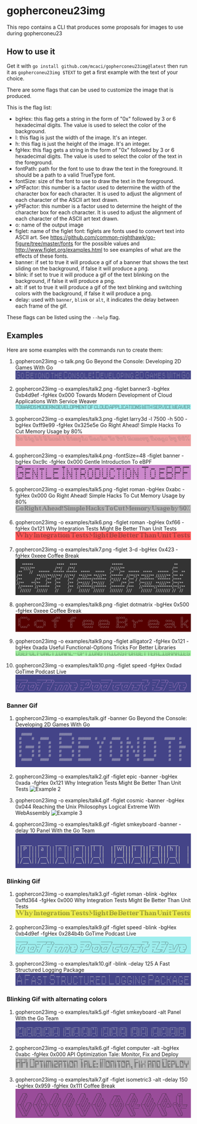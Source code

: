 # gopherconeu23img
This repo contains a CLI that produces some proposals for images to use during gopherconeu23

## How to use it

Get it with `go install github.com/mcaci/gopherconeu23img@latest` then run it as `gopherconeu23img $TEXT` to get a first example with the text of your choice.

There are some flags that can be used to customize the image that is produced.

This is the flag list:

- bgHex: this flag gets a string in the form of "0x" followed by 3 or 6 hexadecimal digits. The value is used to select the color of the background.
- l: this flag is just the width of the image. It's an integer.
- h: this flag is just the height of the image. It's an integer.
- fgHex: this flag gets a string in the form of "0x" followed by 3 or 6 hexadecimal digits. The value is used to select the color of the text in the foreground.
- fontPath: path for the font to use to draw the text in the foreground. It should be a path to a valid TrueType font.
- fontSize: size of the font to use to draw the text in the foreground.
- xPtFactor: this number is a factor used to determine the width of the character box for each character. It is used to adjust the alignment of each character of the ASCII art text drawn.
- yPtFactor: this number is a factor used to determine the height of the character box for each character. It is used to adjust the alignment of each character of the ASCII art text drawn.
- o: name of the output image
- figlet: name of the figlet font: figlets are fonts used to convert text into ASCII art. See https://github.com/common-nighthawk/go-figure/tree/master/fonts for the possible values and http://www.figlet.org/examples.html to see examples of what are the effects of these fonts.
- banner: if set to true it will produce a gif of a banner that shows the text sliding on the background, if false it will produce a png.
- blink: if set to true it will produce a gif of the text blinking on the background, if false it will produce a png.
- alt: if set to true it will produce a gif of the text blinking and switching colors with the background, if false it will produce a png.
- delay: used with `banner`, `blink` or `alt`, it indicates the delay between each frame of the gif.

These flags can be listed using the `--help` flag.

## Examples

Here are some examples with the commands run to create them:

1. gophercon23img -o talk.png Go Beyond the Console: Developing 2D Games With Go
![Example 1](./examples/talk.png)

2. gophercon23img -o examples/talk2.png -figlet banner3 -bgHex 0xb4d9ef -fgHex 0x000 Towards Modern Development of Cloud Applications With Service Weaver
![Example 2](./examples/talk2.png)

3. gophercon23img -o examples/talk3.png -figlet larry3d -l 7500 -h 500 -bgHex 0xff9e99 -fgHex 0x325e5e Go Right Ahead! Simple Hacks To Cut Memory Usage by 80%
![Example 3](./examples/talk3.png)

4. gophercon23img -o examples/talk4.png -fontSize=48 -figlet banner -bgHex 0xc9c -fgHex 0x000 Gentle Introduction To eBPF
![Example 4](./examples/talk4.png)

5. gophercon23img -o examples/talk5.png -figlet roman -bgHex 0xabc -fgHex 0x000 Go Right Ahead! Simple Hacks To Cut Memory Usage by 80%
![Example 5](./examples/talk5.png)

6. gophercon23img -o examples/talk6.png -figlet roman -bgHex 0xf66 -fgHex 0x121 Why Integration Tests Might Be Better Than Unit Tests
![Example 6](./examples/talk6.png)

7. gophercon23img -o examples/talk7.png -figlet 3-d -bgHex 0x423 -fgHex 0xeee Coffee Break
![Example 7](./examples/talk7.png)

8. gophercon23img -o examples/talk8.png -figlet dotmatrix -bgHex 0x500 -fgHex 0xeee Coffee Break 
![Example 8](./examples/talk8.png)

9. gophercon23img -o examples/talk9.png -figlet alligator2 -fgHex 0x121 -bgHex 0xada Useful Functional-Options Tricks For Better Libraries
![Example 9](./examples/talk9.png)

10. gophercon23img -o examples/talk10.png -figlet speed -fgHex 0xdad GoTime Podcast Live
![Example 10](./examples/talk10.png)

### Banner Gif

1. gophercon23img -o examples/talk.gif -banner Go Beyond the Console: Developing 2D Games With Go
![Example 1](./examples/talk.gif)

2. gophercon23img -o examples/talk2.gif -figlet epic -banner -bgHex 0xada -fgHex 0x121 Why Integration Tests Might Be Better Than Unit Tests
![Example 2](./examples/talk2.gif)

3. gophercon23img -o examples/talk4.gif -figlet cosmic -banner -bgHex 0x044 Reaching the Unix Philosophys Logical Extreme With WebAssembly
![Example 3](./examples/talk4.gif)

4. gophercon23img -o examples/talk8.gif -figlet smkeyboard -banner -delay 10 Panel With the Go Team
![Example 4](./examples/talk8.gif)

### Blinking Gif

1. gophercon23img -o examples/talk3.gif -figlet roman -blink -bgHex 0xffd364 -fgHex 0x000 Why Integration Tests Might Be Better Than Unit Tests
![Example 1](./examples/talk3.gif)

2. gophercon23img -o examples/talk9.gif -figlet speed -blink -bgHex 0xb4d9ef -fgHex 0x284b4b GoTime Podcast Live
![Example 2](./examples/talk9.gif)

3. gophercon23img -o examples/talk10.gif -blink -delay 125 A Fast Structured Logging Package
![Example 3](./examples/talk10.gif)

### Blinking Gif with alternating colors 

1. gophercon23img -o examples/talk5.gif -figlet smkeyboard -alt Panel With the Go Team
![Example 1](./examples/talk5.gif)

2. gophercon23img -o examples/talk6.gif -figlet computer -alt -bgHex 0xabc -fgHex 0x000 API Optimization Tale: Monitor, Fix and Deploy
![Example 2](./examples/talk6.gif)

3. gophercon23img -o examples/talk7.gif -figlet isometric3 -alt -delay 150 -bgHex 0x959 -fgHex 0x111 Coffee Break
![Example 3](./examples/talk7.gif)